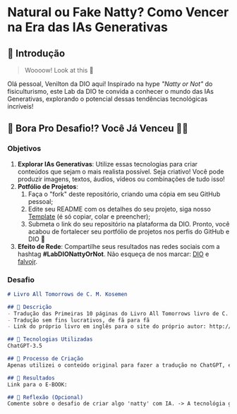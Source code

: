 # Natural ou Fake Natty? Como Vencer na Era das IAs Generativas

## 🚀 Introdução

> Woooow! Look at this 👀

Olá pessoal, Venilton da DIO aqui! Inspirado na hype _"Natty or Not"_ do fisiculturismo, este Lab da DIO te convida a conhecer o mundo das IAs Generativas, explorando o potencial dessas tendências tecnológicas incríveis!

## 🎯 Bora Pro Desafio!? Você Já Venceu 💪🤓

### Objetivos

1. **Explorar IAs Generativas**: Utilize essas tecnologias para criar conteúdos que sejam o mais realista possível. Seja criativo! Você pode produzir imagens, textos, áudios, vídeos ou combinações de tudo isso!
1. **Potfólio de Projetos**:
    1. Faça o "fork" deste repositório, criando uma cópia em seu GitHub pessoal;
    2. Edite seu README com os detalhes do seu projeto, siga nosso [Template](#template) (é só copiar, colar e preencher);
    3. Submeta o link do seu repositório na plataforma da DIO. Pronto, você acabou de fortalecer seu portfólio de projetos nos perfis do GitHub e DIO 🚀
1. **Efeito de Rede**: Compartilhe seus resultados nas redes sociais com a hashtag **#LabDIONattyOrNot**. Não esqueça de nos marcar: [DIO](https://www.linkedin.com/school/dio-makethechange) e [falvojr](https://www.linkedin.com/in/falvojr).

### Desafio

```markdown
# Livro All Tomorrows de C. M. Kosemen 

## 📒 Descrição
- Tradução das Primeiras 10 páginas do Livro All Tomorrows livro de C. M. Kosemen
- Tradução sem fins lucrativos, de fã para fã
- Link do próprio livro em inglês para o site do próprio autor: http://www.cmkosemen.com/books.html

## 🤖 Tecnologias Utilizadas
ChatGPT-3.5

## 🧐 Processo de Criação
Apenas utilizei o conteúdo original para fazer a tradução no ChatGPT, e fiz verificações de erros, para que ficasse condizente com a língua portuguesa.

## 🚀 Resultados
Link para o E-BOOK:

## 💭 Reflexão (Opcional)
Comente sobre o desafio de criar algo 'natty' com IA. -> A tecnológia generativa vem a cada dia para nos auxiliar em projetos.
```
